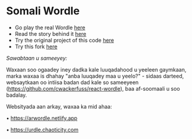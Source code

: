 # Somali Wordle

- Go play the real Wordle [here](https://www.powerlanguage.co.uk/wordle/)
- Read the story behind it [here](https://www.nytimes.com/2022/01/03/technology/wordle-word-game-creator.html)
- Try the original project of this code [here](https://wordle.hannahmariepark.com)
- Try this fork [here](https://somaliwordle.github.io)

_Sawabtaan u sameeyey:_

Waxaan soo ogaadey iney dadka kale luuqadahood u yeeleen gaymkaan, marka waxaa is dhahay "anba luuqadey maa u yeelo?" - sidaas darteed, websaytkaan oo intiisa badan dad kale so sameeyeen (https://github.com/cwackerfuss/react-wordle), baa af-soomaali u soo badalay.

Websityada aan arkay, waxaa ka mid ahaa:

• https://arwordle.netlify.app

• https://urdle.chaoticity.com
